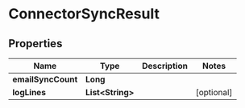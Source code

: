 

# ConnectorSyncResult


## Properties

| Name | Type | Description | Notes |
|------------ | ------------- | ------------- | -------------|
|**emailSyncCount** | **Long** |  |  |
|**logLines** | **List&lt;String&gt;** |  |  [optional] |



